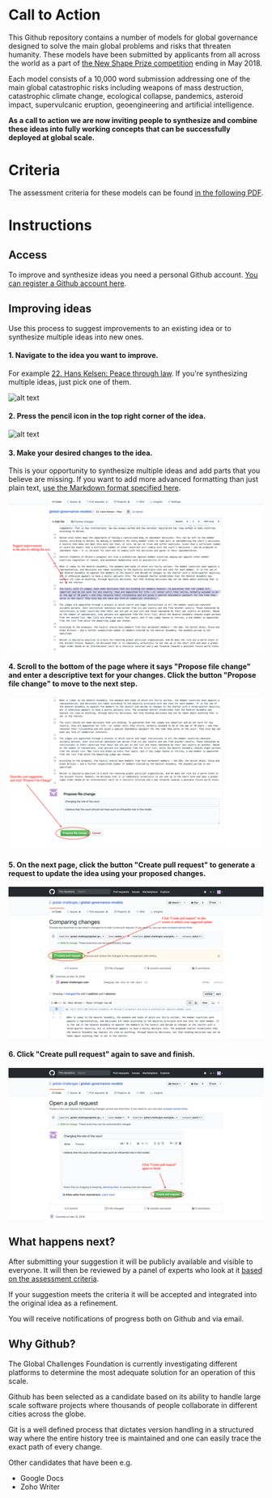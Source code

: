 # Call to Action

This Github repository contains a number of models for global governance designed to solve the main global problems and risks that threaten humanity. These models have been submitted by applicants from all across the world as a part of [the New Shape Prize competition](https://globalchallenges.org/en/our-work/the-new-shape-prize) ending in May 2018.

Each model consists of a 10,000 word submission addressing one of the main global catastrophic risks including weapons of mass destruction, catastrophic climate change, ecological collapse, pandemics, asteroid impact, supervulcanic eruption, geoengineering and artificial intelligence.

**As a call to action we are now inviting people to synthesize and combine these ideas into fully working concepts that can be successfully deployed at global scale.**

# Criteria
The assessment criteria for these models can be found [in the following PDF](https://github.com/global-challenges/global-governance-models/raw/master/Assessment%20Criteria.pdf).


# Instructions

## Access
To improve and synthesize ideas you need a personal Github account. [You can register a Github account here](https://github.com/join).


## Improving ideas

Use this process to suggest improvements to an existing idea or to synthesize multiple ideas into new ones.

#### 1. Navigate to the idea you want to improve.
For example [22. Hans Kelsen: Peace through law](https://github.com/global-challenges/global-governance-models/blob/master/22.%20Hans%20Kelsen%20-%20Peace%20through%20law.md). If you're synthesizing multiple ideas, just pick one of them.

![alt text](https://raw.githubusercontent.com/global-challenges/global-governance-models/master/images/1.png)

#### 2. Press the pencil icon in the top right corner of the idea.

![alt text](https://raw.githubusercontent.com/global-challenges/global-governance-models/master/images/2.png)

#### 3. Make your desired changes to the idea.

This is your opportunity to synthesize multiple ideas and add parts that you believe are missing. If you want to add more advanced formatting than just plain text, [use the Markdown format specified here](https://github.com/adam-p/markdown-here/wiki/Markdown-Cheatsheet).


![alt text](https://raw.githubusercontent.com/global-challenges/global-governance-models/master/images/3.png)

#### 4. Scroll to the bottom of the page where it says "Propose file change" and enter a descriptive text for your changes. Click the button "Propose file change" to move to the next step.


![alt text](https://raw.githubusercontent.com/global-challenges/global-governance-models/master/images/4.png)

#### 5. On the next page, click the button "Create pull request" to generate a request to update the idea using your proposed changes.

![alt text](https://raw.githubusercontent.com/global-challenges/global-governance-models/master/images/5.png)

#### 6. Click "Create pull request" again to save and finish.

![alt text](https://raw.githubusercontent.com/global-challenges/global-governance-models/master/images/6.png)


## What happens next?

After submitting your suggestion it will be publicly available and visible to everyone. It will then be reviewed by a panel of experts who look at it [based on the assessment criteria](https://github.com/global-challenges/global-governance-models/raw/master/Assessment%20Criteria.pdf).

If your suggestion meets the criteria it will be accepted and integrated into the original idea as a refinement.

You will receive notifications of progress both on Github and via email.


## Why Github?

The Global Challenges Foundation is currently investigating different platforms to determine the most adequate solution for an operation of this scale.

Github has been selected as a candidate based on its ability to handle large scale software projects where thousands of people collaborate in different cities across the globe.

Git is a well defined process that dictates version handling in a structured way where the entire history tree is maintained and one can easily trace the exact path of every change.

Other candidates that have been e.g.

* Google Docs
* Zoho Writer